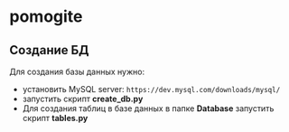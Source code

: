 # pomogite

## Создание БД
Для создания базы данных нужно: 
* установить MySQL server: `https://dev.mysql.com/downloads/mysql/`
* запустить скрипт **create_db.py**
* Для создания таблиц в базе данных в папке **Database** запустить скрипт **tables.py**